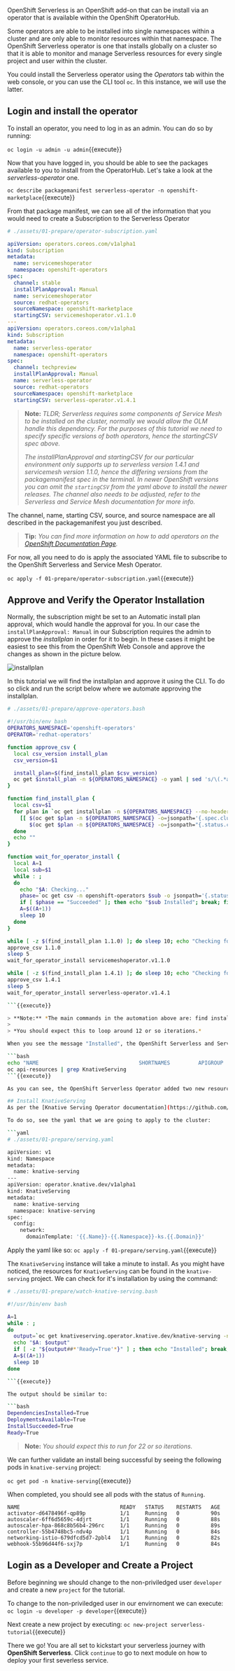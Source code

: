 OpenShift Serverless is an OpenShift add-on that can be install via an operator that is available within the OpenShift OperatorHub.

Some operators are able to be installed into single namespaces within a cluster and are only able to monitor resources within that namespace.  The OpenShift Serverless operator is one that installs globally on a cluster so that it is able to monitor and manage Serverless resources for every single project and user within the cluster.

You could install the Serverless operator using the *Operators* tab within the web console, or you can use the CLI tool `oc`.  In this instance, we will use the latter.

## Login and install the operator
To install an operator, you need to log in as an admin.  You can do so by running:

`oc login -u admin -u admin`{{execute}}

Now that you have logged in, you should be able to see the packages available to you to install from the OperatorHub.  Let's take a look at the *serverless-operator* one.

`oc describe packagemanifest serverless-operator -n openshift-marketplace`{{execute}}

From that package manifest, we can see all of the information that you would need to create a Subscription to the Serverless Operator

```yaml
# ./assets/01-prepare/operator-subscription.yaml

apiVersion: operators.coreos.com/v1alpha1
kind: Subscription
metadata:
  name: servicemeshoperator
  namespace: openshift-operators
spec:
  channel: stable
  installPlanApproval: Manual
  name: servicemeshoperator
  source: redhat-operators
  sourceNamespace: openshift-marketplace
  startingCSV: servicemeshoperator.v1.1.0
---
apiVersion: operators.coreos.com/v1alpha1
kind: Subscription
metadata:
  name: serverless-operator
  namespace: openshift-operators
spec:
  channel: techpreview
  installPlanApproval: Manual
  name: serverless-operator
  source: redhat-operators
  sourceNamespace: openshift-marketplace
  startingCSV: serverless-operator.v1.4.1

```

> **Note:** *TLDR; Serverless requires some components of Service Mesh to be installed on the cluster, normally we would allow the OLM handle this dependancy.  For the purposes of this tutorial we need to specify specific versions of both operators, hence the startingCSV spec above.*
> 
> *The installPlanApproval and startingCSV for our particular environment only supports up to serverless version 1.4.1 and servicemesh version 1.1.0, hence the differing versions from the packagemanifest spec in the terminal.  In newer OpenShift versions you can omit the `startingCSV` from the yaml above to install the newer releases.  The channel also needs to be adjusted, refer to the Serverless and Service Mesh documentation for more info.*

The channel, name, starting CSV, source, and source namespace are all described in the packagemanifest you just described.

> **Tip:** *You can find more information on how to add operators on the [OpenShift Documentation Page](https://docs.openshift.com/container-platform/latest/operators/olm-adding-operators-to-cluster.html).*

For now, all you need to do is apply the associated YAML file to subscribe to the OpenShift Serverless and Service Mesh Operator.

`oc apply -f 01-prepare/operator-subscription.yaml`{{execute}}

## Approve and Verify the Operator Installation
Normally, the subscription might be set to an Automatic install plan approval, which would handle the approval for you.  In our case the `installPlanApproval: Manual` in our Subscription requires the admin to approve the *installplan* in order for it to begin.  In these cases it might be easiest to see this from the OpenShift Web Console and approve the changes as shown in the picture below.

![installplan](/openshift/assets/middleware/serverless/01-prepare/installplan.png "Approve Install Plan")

In this tutorial we will find the installplan and approve it using the CLI.  To do so click and run the script below where we automate approving the installplan.

```bash
# ./assets/01-prepare/approve-operators.bash

#!/usr/bin/env bash
OPERATORS_NAMESPACE='openshift-operators'
OPERATOR='redhat-operators'

function approve_csv {
  local csv_version install_plan
  csv_version=$1

  install_plan=$(find_install_plan $csv_version)
  oc get $install_plan -n ${OPERATORS_NAMESPACE} -o yaml | sed 's/\(.*approved:\) false/\1 true/' | oc replace -f -
}

function find_install_plan {
  local csv=$1
  for plan in `oc get installplan -n ${OPERATORS_NAMESPACE} --no-headers -o name`; do
    [[ $(oc get $plan -n ${OPERATORS_NAMESPACE} -o=jsonpath='{.spec.clusterServiceVersionNames}' | grep -c $csv) -eq 1 && \
       $(oc get $plan -n ${OPERATORS_NAMESPACE} -o=jsonpath="{.status.catalogSources}" | grep -c $OPERATOR) -eq 1 ]] && echo $plan && return 0
  done
  echo ""
}

function wait_for_operator_install {
  local A=1
  local sub=$1
  while : ;
  do
    echo "$A: Checking..."
    phase=`oc get csv -n openshift-operators $sub -o jsonpath='{.status.phase}'`
    if [ $phase == "Succeeded" ]; then echo "$sub Installed"; break; fi
    A=$((A+1))
    sleep 10
  done
}

while [ -z $(find_install_plan 1.1.0) ]; do sleep 10; echo "Checking for service mesh CSV..."; done
approve_csv 1.1.0
sleep 5
wait_for_operator_install servicemeshoperator.v1.1.0

while [ -z $(find_install_plan 1.4.1) ]; do sleep 10; echo "Checking for serverless CSV..."; done
approve_csv 1.4.1
sleep 5
wait_for_operator_install serverless-operator.v1.4.1

```{{execute}}

> **Note:** *The main commands in the automation above are: find installplan - `oc get installplan -n openshift-operators`, and approve installplan - `oc edit <install plan> -n openshift-operators` and change `approved: false` to `approved: true`.*
>
> *You should expect this to loop around 12 or so iterations.*

When you see the message "Installed", the OpenShift Serverless and Service Mesh Opeartors are installed.  We can see the new Serverless resources that are available to the cluster by clicking the script below to run:

```bash
echo "NAME                                SHORTNAMES         APIGROUP                        NAMESPACED             KIND"
oc api-resources | grep KnativeServing
```{{execute}}

As you can see, the OpenShift Serverless Operator added two new resources: `operator.knative.dev` and `servings.knative.dev`.  Next, we need to use these resources to install KnativeServing. 

## Install KnativeServing
As per the [Knative Serving Operator documentation](https://github.com/knative/serving-operator#the-knativeserving-custom-resource) You must create a `KnativeServing` object to install Knative Serving using the OpenShift Serverless Operator.

To do so, see the yaml that we are going to apply to the cluster:

```yaml
# ./assets/01-prepare/serving.yaml

apiVersion: v1
kind: Namespace
metadata:
  name: knative-serving
---
apiVersion: operator.knative.dev/v1alpha1
kind: KnativeServing
metadata:
  name: knative-serving
  namespace: knative-serving
spec:
  config:
    network:
      domainTemplate: '{{.Name}}-{{.Namespace}}-ks.{{.Domain}}'

```

Apply the yaml like so: `oc apply -f 01-prepare/serving.yaml`{{execute}}

The `KnativeServing` instance will take a minute to install.  As you might have noticed, the resources for `KnativeServing` can be found in the `knative-serving` project.  We can check for it's installation by using the command:

```bash
# ./assets/01-prepare/watch-knative-serving.bash

#!/usr/bin/env bash

A=1
while : ;
do
  output=`oc get knativeserving.operator.knative.dev/knative-serving -n knative-serving --template='{{range .status.conditions}}{{printf "%s=%s\n" .type .status}}{{end}}'`
  echo "$A: $output"
  if [ -z "${output##*'Ready=True'*}" ] ; then echo "Installed"; break; fi;
  A=$((A+1))
  sleep 10
done

```{{execute}}

The output should be similar to:

```bash
DependenciesInstalled=True
DeploymentsAvailable=True
InstallSucceeded=True
Ready=True
``` 

> **Note:** *You should expect this to run for 22 or so iterations.*

We can further validate an install being successful by seeing the following pods in `knative-serving` project:

`oc get pod -n knative-serving`{{execute}}

When completed, you should see all pods with the status of `Running`.

```shell
NAME                                READY   STATUS    RESTARTS   AGE
activator-d6478496f-qp89p           1/1     Running   0          90s
autoscaler-6ff6d5659c-4djrt         1/1     Running   0          88s
autoscaler-hpa-868c8b56b4-296rc     1/1     Running   0          89s
controller-55b4748bc5-ndv4p         1/1     Running   0          84s
networking-istio-679dfcd5d7-2pbl4   1/1     Running   0          82s
webhook-55b96d44f6-sxj7p            1/1     Running   0          84s
```

## Login as a Developer and Create a Project
Before beginning we should change to the non-priviledged user `developer` and create a new `project` for the tutorial.

To change to the non-priviledged user in our envirnoment we can execute: `oc login -u developer -p developer`{{execute}}

Next create a new project by executing: `oc new-project serverless-tutorial`{{execute}}

There we go! You are all set to kickstart your serverless journey with **OpenShift Serverless**. Click `continue` to go to next module on how to deploy your first severless service.
